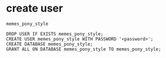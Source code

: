 # create user
`memes_pony_style`

```postgresql
DROP USER IF EXISTS memes_pony_style;
CREATE USER memes_pony_style WITH PASSWORD '<password>';
CREATE DATABASE memes_pony_style;
GRANT ALL ON DATABASE memes_pony_style TO memes_pony_style;
```
